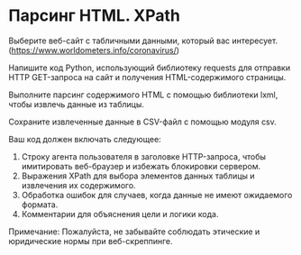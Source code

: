# Парсинг HTML. XPath
Выберите веб-сайт с табличными данными, который вас интересует. (https://www.worldometers.info/coronavirus/)

Напишите код Python, использующий библиотеку requests для отправки HTTP GET-запроса на сайт и получения 
HTML-содержимого страницы.

Выполните парсинг содержимого HTML с помощью библиотеки lxml, чтобы извлечь данные из таблицы.

Сохраните извлеченные данные в CSV-файл с помощью модуля csv.

Ваш код должен включать следующее:

1. Строку агента пользователя в заголовке HTTP-запроса, чтобы имитировать веб-браузер и избежать блокировки сервером.
2. Выражения XPath для выбора элементов данных таблицы и извлечения их содержимого.
3. Обработка ошибок для случаев, когда данные не имеют ожидаемого формата.
4. Комментарии для объяснения цели и логики кода.

Примечание: Пожалуйста, не забывайте соблюдать этические и юридические нормы при веб-скреппинге.
